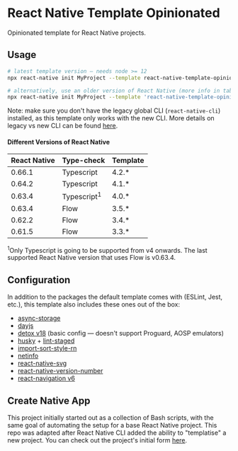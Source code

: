 # React Native Template Opinionated

Opinionated template for React Native projects.

## Usage

```sh
# latest template version — needs node >= 12
npx react-native init MyProject --template react-native-template-opinionated

# alternatively, use an older version of React Native (more info in table below)
npx react-native init MyProject --template 'react-native-template-opinionated@3.5.*'
```

Note: make sure you don't have the legacy global CLI (`react-native-cli`) installed, as this template only works with the new CLI. More details on legacy vs new CLI can be found [here](https://github.com/react-native-community/cli/blob/master/docs/init.md).

#### Different Versions of React Native

| React Native | Type-check             | Template |
| ------------ | ---------------------- | -------- |
| 0.66.1       | Typescript             | 4.2.\*   |
| 0.64.2       | Typescript             | 4.1.\*   |
| 0.63.4       | Typescript<sup>1</sup> | 4.0.\*   |
| 0.63.4       | Flow                   | 3.5.\*   |
| 0.62.2       | Flow                   | 3.4.\*   |
| 0.61.5       | Flow                   | 3.3.\*   |

<sup>1</sup>Only Typescript is going to be supported from v4 onwards. The last supported React Native version that uses Flow is v0.63.4.

## Configuration

In addition to the packages the default template comes with (ESLint, Jest, etc.), this template also includes these ones out of the box:

- [async-storage](https://github.com/react-native-async-storage/async-storage)
- [dayjs](https://github.com/iamkun/dayjs/)
- [detox v18](https://github.com/wix/Detox) (basic config — doesn't support Proguard, AOSP emulators)
- [husky](https://github.com/typicode/husky) + [lint-staged](https://github.com/okonet/lint-staged)
- [import-sort-style-rn](https://github.com/nictar/import-sort-style-rn)
- [netinfo](https://github.com/react-native-netinfo/react-native-netinfo)
- [react-native-svg](https://github.com/react-native-svg/react-native-svg)
- [react-native-version-number](https://github.com/APSL/react-native-version-number)
- [react-navigation v6](https://github.com/react-navigation/react-navigation)

## Create Native App

This project initially started out as a collection of Bash scripts, with the same goal of automating the setup for a base React Native project. This repo was adapted after React Native CLI added the ability to "templatise" a new project. You can check out the project's initial form [here](https://github.com/nictar/create-native-app/tree/v1.0.0).
